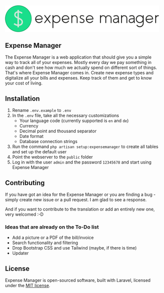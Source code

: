 <p align="center"><img src="public/images/logo.svg"></p>

## Expense Manager
The Expense Manager is a web application that should give you a simple way to track all of your expenses. Mostly every
day we pay something in cash and don't see how much we actually spend on different sort of things. That's where Expense
Manager comes in. Create new expense types and digitalize all your bills and expenses. Keep track of them and get to 
know your cost of living.


## Installation
1. Rename `.env.example` to `.env`
2. In the `.env` file, take all the necessary customizations
    - Your language code (currently supported is `en` and `de`)
    - Currency
    - Decimal point and thousand separator
    - Date format
    - Database connection strings
3. Run the command `php artisan setup:expensemanager` to create all tables and set up the default user
4. Point the webserver to the `public` folder
5. Log in with the user `admin` and the password `12345678` and start using Expense Manager 


## Contributing
If you have got an idea for the Expense Manager or you are finding a bug - simply create new issue or a pull request. I 
am glad to see a response.

And if you want to contribute to the translation or add an entirely new one, very welcomed :-D

### Ideas that are already on the To-Do list
- Add a picture or a PDF of the bill/invoice
- Search functionality and filtering
- Drop Bootstrap CSS and use Tailwind (maybe, if there is time)
- Updater


## License
Expense Manager is open-sourced software, built with Laravel, licensed under the [MIT license](https://opensource.org/licenses/MIT).
